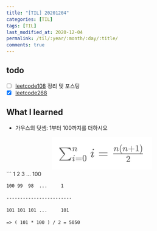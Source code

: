 ```yaml
---
title: "[TIL] 20201204"
categories: [TIL]
tags: [TIL]
last_modified_at: 2020-12-04
permalink: /til/:year/:month/:day/:title/
comments: true
---
```

## todo
- [ ] [leetcode108](https://leetcode.com/problems/convert-sorted-array-to-binary-search-tree/) 정리 및 포스팅
- [X] [leetcode268](https://leetcode.com/problems/missing-number/)

## What I learned
* 가우스의 덧셈: 1부터 100까지를 더하시오

<center> <img src="/assets/images/algorithm/gauss_formula.png" /> </center>
```
    1   2   3   ...     100

    100 99  98  ...     1
    
    ------------------------
    
    101 101 101 ...     101

    => ( 101 * 100 ) / 2 = 5050 
```